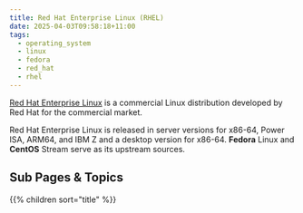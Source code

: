 ```yaml
---
title: Red Hat Enterprise Linux (RHEL)
date: 2025-04-03T09:58:18+11:00
tags:
  - operating_system
  - linux
  - fedora
  - red_hat
  - rhel
---
```


[Red Hat Enterprise Linux](https://www.redhat.com/en/technologies/linux-platforms/enterprise-linux) is a commercial Linux distribution developed by Red Hat for the commercial market.
<!--more-->
Red Hat Enterprise Linux is released in server versions for x86-64, Power ISA, ARM64, and IBM Z and a desktop version for x86-64.
**Fedora** Linux and **CentOS** Stream serve as its upstream sources.

## Sub Pages & Topics

{{% children sort="title" %}}